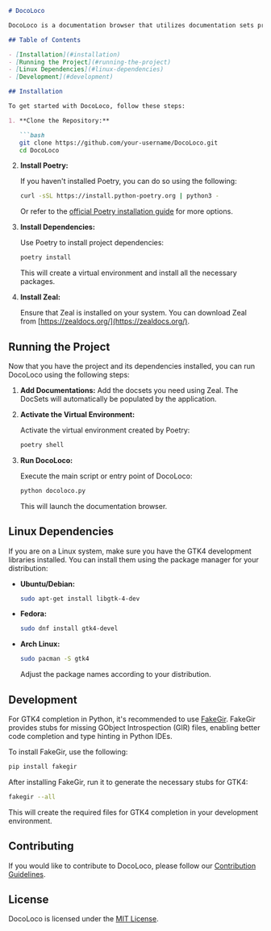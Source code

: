 ```markdown
# DocoLoco

DocoLoco is a documentation browser that utilizes documentation sets provided by Zeal Docs. Please note that Zeal must be installed to use DocoLoco.

## Table of Contents

- [Installation](#installation)
- [Running the Project](#running-the-project)
- [Linux Dependencies](#linux-dependencies)
- [Development](#development)

## Installation

To get started with DocoLoco, follow these steps:

1. **Clone the Repository:**

   ```bash
   git clone https://github.com/your-username/DocoLoco.git
   cd DocoLoco
   ```

2. **Install Poetry:**

   If you haven't installed Poetry, you can do so using the following:

   ```bash
   curl -sSL https://install.python-poetry.org | python3 -
   ```

   Or refer to the [official Poetry installation guide](https://python-poetry.org/docs/#installation) for more options.

3. **Install Dependencies:**

   Use Poetry to install project dependencies:

   ```bash
   poetry install
   ```

   This will create a virtual environment and install all the necessary packages.

4. **Install Zeal:**

   Ensure that Zeal is installed on your system. You can download Zeal from [https://zealdocs.org/](https://zealdocs.org/).

## Running the Project

Now that you have the project and its dependencies installed, you can run DocoLoco using the following steps:
1. **Add Documentations:**
  Add the docsets you need using Zeal. The DocSets will automatically be populated by the application.

2. **Activate the Virtual Environment:**

   Activate the virtual environment created by Poetry:

   ```bash
   poetry shell
   ```

3. **Run DocoLoco:**

   Execute the main script or entry point of DocoLoco:

   ```bash
   python docoloco.py
   ```

   This will launch the documentation browser.

## Linux Dependencies

If you are on a Linux system, make sure you have the GTK4 development libraries installed. You can install them using the package manager for your distribution:

- **Ubuntu/Debian:**

   ```bash
   sudo apt-get install libgtk-4-dev
   ```

- **Fedora:**

   ```bash
   sudo dnf install gtk4-devel
   ```

- **Arch Linux:**

   ```bash
   sudo pacman -S gtk4
   ```

   Adjust the package names according to your distribution.

## Development

For GTK4 completion in Python, it's recommended to use [FakeGir](https://github.com/fakegir/fakegir). FakeGir provides stubs for missing GObject Introspection (GIR) files, enabling better code completion and type hinting in Python IDEs.

To install FakeGir, use the following:

```bash
pip install fakegir
```

After installing FakeGir, run it to generate the necessary stubs for GTK4:

```bash
fakegir --all
```

This will create the required files for GTK4 completion in your development environment.

## Contributing

If you would like to contribute to DocoLoco, please follow our [Contribution Guidelines](CONTRIBUTING.md).

## License

DocoLoco is licensed under the [MIT License](LICENSE).
```